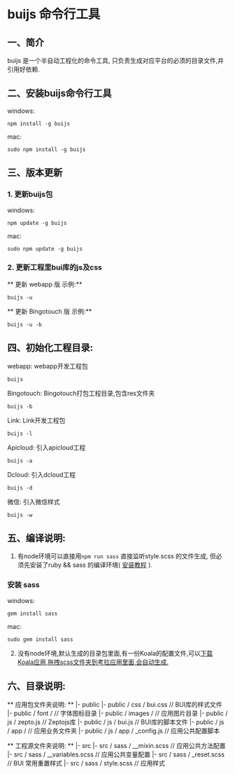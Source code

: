 # buijs 命令行工具

## 一、简介
buijs 是一个半自动工程化的命令工具, 只负责生成对应平台的必须的目录文件,并引用好依赖.

## 二、安装buijs命令行工具

windows: 
```
npm install -g buijs
```

mac: 
```
sudo npm install -g buijs
```

## 三、版本更新

### 1. 更新buijs包

windows: 
```
npm update -g buijs
```

mac: 
```
sudo npm update -g buijs
```

### 2. 更新工程里bui库的js及css

** 更新 webapp 版 示例:**
```
buijs -u 
```

** 更新 Bingotouch 版 示例:**
```
buijs -u -b
```

## 四、初始化工程目录:

webapp: webapp开发工程包
```
buijs
```

Bingotouch: Bingotouch打包工程目录,包含res文件夹
```
buijs -b
```

Link: Link开发工程包
```
buijs -l
```

Apicloud: 引入apicloud工程
```
buijs -a
```

Dcloud: 引入dcloud工程
```
buijs -d
```

微信: 引入微信样式
```
buijs -w
```

## 五、编译说明:

1. 有node环境可以直接用`npm run sass` 直接监听style.scss 的文件生成, 但必须先安装了ruby && sass 的编译环境( <a href="https://www.sass.hk/install/" target="_blank">安装教程</a> ).

### 安装 sass

windows: 
```
gem install sass
```

mac: 
```
sudo gem install sass
```

2. 没有node环境,默认生成的目录包里面,有一份Koala的配置文件,可以<a href="http://koala-app.com/index-zh.html" target="_blank">下载Koala应用,拖拽scss文件夹到考拉应用里面,会自动生成.</a>


## 六、目录说明:

** 应用包文件夹说明: **
|- public
|- public / css / bui.css            // BUI库的样式文件
|- public / font /                   // 字体图标目录
|- public / images /                 // 应用图片目录
|- public / js  / zepto.js           // Zeptojs库
|- public / js  / bui.js             // BUI库的脚本文件
|- public / js  / app /              // 应用业务文件夹
|- public / js  / app / _config.js   // 应用公共配置脚本


** 工程源文件夹说明: **
|- src
|- src / sass  / __mixin.scss        // 应用公共方法配置
|- src / sass  / __variables.scss    // 应用公共变量配置
|- src / sass  / _reset.scss         // BUI 常用重置样式
|- src / sass  / style.scss          // 应用样式


